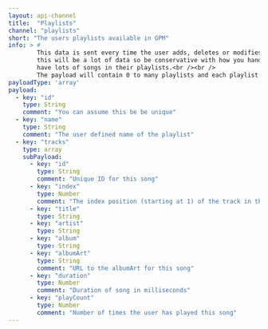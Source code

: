 ```yaml
---
layout: api-channel
title:  "Playlists"
channel: "playlists"
short: "The users playlists available in GPM"
info: > #
        This data is sent every time the user adds, deletes or modifies their playlists.  With some users
        this will be a lot of data so be conservative with how you handle it as it can cause lag when people
        have lots of songs in their playlists.<br /><br />
        The payload will contain 0 to many playlists and each playlist will contain 0 to many songs.
payloadType: 'array'
payload:
  - key: "id"
    type: String
    comment: "You can assume this be be unique"
  - key: "name"
    type: String
    comment: "The user defined name of the playlist"
  - key: "tracks"
    type: array
    subPayload:
      - key: "id"
        type: String
        comment: "Unique ID for this song"
      - key: "index"
        type: Number
        comment: "The index position (starting at 1) of the track in the playlist"
      - key: "title"
        type: String
      - key: "artist"
        type: String
      - key: "album"
        type: String
      - key: "albumArt"
        type: String
        comment: "URL to the albumArt for this song"
      - key: "duration"
        type: Number
        comment: "Duration of song in milliseconds"
      - key: "playCount"
        type: Number
        comment: "Number of times the user has played this song"
---
```

